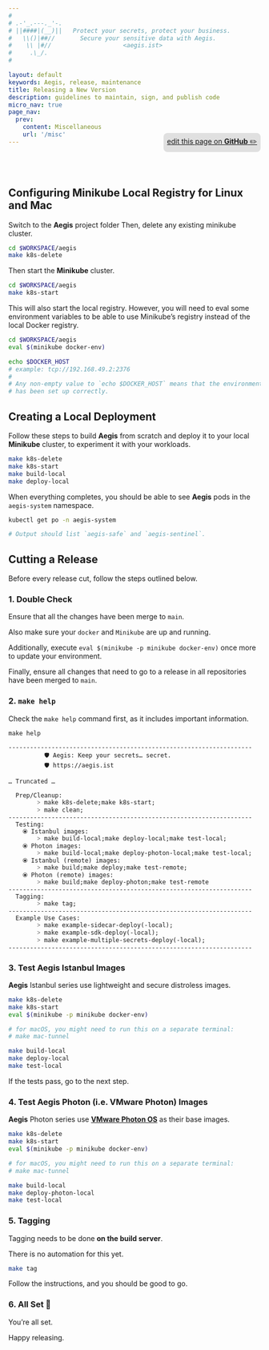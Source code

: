 ```yaml
---
#
# .-'_.---._'-.
# ||####|(__)||   Protect your secrets, protect your business.
#   \\()|##//       Secure your sensitive data with Aegis.
#    \\ |#//                    <aegis.ist>
#     .\_/.
#

layout: default
keywords: Aegis, release, maintenance
title: Releasing a New Version
description: guidelines to maintain, sign, and publish code
micro_nav: true
page_nav:
  prev:
    content: Miscellaneous
    url: '/misc'
---
```


<p style="text-align:right;position:relative;top:-40px;"
><a href="https://github.com/ShieldWorks/aegis-web/blob/main/release.md"
style="border-bottom: none;background:#e0e0e0;padding:0.5em;display:inline-block;
border-radius:8px;">
edit this page on <strong>GitHub</strong> ✏️</a></p>

## Configuring Minikube Local Registry for Linux and Mac

Switch to the **Aegis** project folder
Then, delete any existing minikube cluster.

```bash
cd $WORKSPACE/aegis
make k8s-delete
```

Then start the **Minikube** cluster.

```bash 
cd $WORKSPACE/aegis
make k8s-start
```

This will also start the local registry. However, you will need to 
eval some environment variables to be able to use Minikube’s registry instead
of the local Docker registry.

```bash 
cd $WORKSPACE/aegis
eval $(minikube docker-env)

echo $DOCKER_HOST
# example: tcp://192.168.49.2:2376
#
# Any non-empty value to `echo $DOCKER_HOST` means that the environment
# has been set up correctly.
```

## Creating a Local Deployment

Follow these steps to build **Aegis** from scratch and deploy it to your
local **Minikube** cluster, to experiment it with your workloads.

```bash
make k8s-delete
make k8s-start
make build-local
make deploy-local
```

When everything completes, you should be able to see **Aegis** pods in
the `aegis-system` namespace.

```bash
kubectl get po -n aegis-system

# Output should list `aegis-safe` and `aegis-sentinel`.
```

## Cutting a Release

Before every release cut, follow the steps outlined below.

### 1. Double Check

Ensure that all the changes have been merge to `main`.

Also make sure your `docker` and `Minikube` are up and running.

Additionally, execute `eval $(minikube -p minikube docker-env)` once more to 
update your environment.

Finally, ensure all changes that need to go to a release in all
repositories have been merged to `main`.

### 2. `make help`

Check the `make help` command first, as it includes important information.

``` 
make help

--------------------------------------------------------------------
          🛡️ Aegis: Keep your secrets… secret.
          🛡️ https://aegis.ist

… Truncated …

  Prep/Cleanup:
        ˃ make k8s-delete;make k8s-start;
        ˃ make clean;
--------------------------------------------------------------------
  Testing:
    ⦿ Istanbul images:
        ˃ make build-local;make deploy-local;make test-local;
    ⦿ Photon images:
        ˃ make build-local;make deploy-photon-local;make test-local;
    ⦿ Istanbul (remote) images:
        ˃ make build;make deploy;make test-remote;
    ⦿ Photon (remote) images:
        ˃ make build;make deploy-photon;make test-remote
--------------------------------------------------------------------
  Tagging:
        ˃ make tag;
--------------------------------------------------------------------
  Example Use Cases:
        ˃ make example-sidecar-deploy(-local);
        ˃ make example-sdk-deploy(-local);
        ˃ make example-multiple-secrets-deploy(-local);
--------------------------------------------------------------------
```

### 3. Test Aegis Istanbul Images

**Aegis** Istanbul series use lightweight and secure distroless images.

```bash 
make k8s-delete
make k8s-start
eval $(minikube -p minikube docker-env)

# for macOS, you might need to run this on a separate terminal:
# make mac-tunnel

make build-local
make deploy-local
make test-local
```

If the tests pass, go to the next step.

### 4. Test Aegis Photon (i.e. VMware Photon) Images

**Aegis** Photon series use [**VMware Photon OS**][photon] as their base images.

[photon]: https://vmware.github.io/photon/

```bash 
make k8s-delete
make k8s-start
eval $(minikube -p minikube docker-env)

# for macOS, you might need to run this on a separate terminal:
# make mac-tunnel

make build-local
make deploy-photon-local
make test-local
```

### 5. Tagging

Tagging needs to be done **on the build server**.

There is no automation for this yet.

```bash 
make tag
```

Follow the instructions, and you should be good to go.

### 6. All Set 🎉

You’re all set.

Happy releasing.
